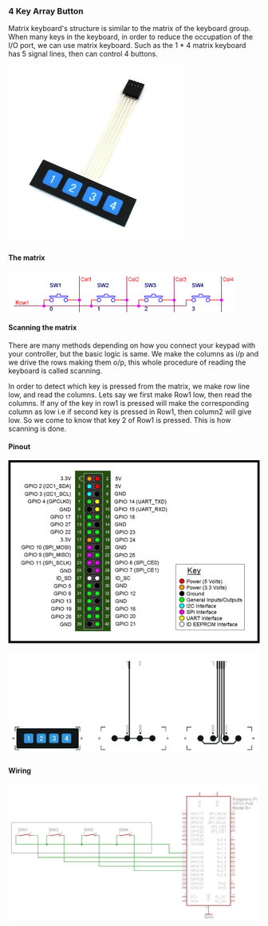 ### 4 Key Array Button

Matrix keyboard's structure is similar to the matrix of the keyboard group. When many keys in the keyboard, in order to reduce the occupation of the I/O port, we can use matrix keyboard. Such as the 1 * 4 matrix keyboard has 5 signal lines, then can control 4 buttons.

![alt text](img/array1.jpg)

#### The matrix

![alt text](img/array2.png)

#### Scanning the matrix

There are many methods depending on how you connect your keypad with your controller, but the basic logic is same. We make the columns as i/p and we drive the rows making them o/p, this whole procedure of reading the keyboard is called scanning.

In order to detect which key is pressed from the matrix, we make row line low, and read the columns. Lets say we first make Row1 low, then read the columns. If any of the key in row1 is pressed will make the corresponding column as low i.e if second key is pressed in Row1, then column2 will give low. So we come to know that key 2 of Row1 is pressed. This is how scanning is done.

#### Pinout

![alt text](img/pir2.jpg)

![alt text](img/array.png)

#### Wiring

![alt text](img/array3.png)
